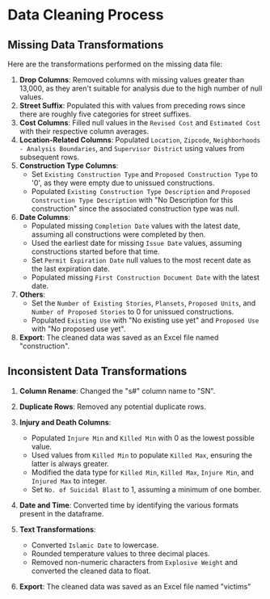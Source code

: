 # Data Cleaning Process

## **Missing Data Transformations**

Here are the transformations performed on the missing data file:

1. **Drop Columns**: Removed columns with missing values greater than 13,000, as they aren't suitable for analysis due to the high number of null values.
2. **Street Suffix**: Populated this with values from preceding rows since there are roughly five categories for street suffixes.
3. **Cost Columns**: Filled null values in the `Revised Cost` and `Estimated Cost` with their respective column averages.
4. **Location-Related Columns**: Populated `Location`, `Zipcode`, `Neighborhoods - Analysis Boundaries`, and `Supervisor District` using values from subsequent rows.
5. **Construction Type Columns**: 
   - Set `Existing Construction Type` and `Proposed Construction Type` to '0', as they were empty due to unissued constructions.
   - Populated `Existing Construction Type Description` and `Proposed Construction Type Description` with "No Description for this construction" since the associated construction type was null.
6. **Date Columns**:
   - Populated missing `Completion Date` values with the latest date, assuming all constructions were completed by then.
   - Used the earliest date for missing `Issue Date` values, assuming constructions started before that time.
   - Set `Permit Expiration Date` null values to the most recent date as the last expiration date.
   - Populated missing `First Construction Document Date` with the latest date.
7. **Others**:
   - Set the `Number of Existing Stories`, `Plansets`, `Proposed Units`, and `Number of Proposed Stories` to 0 for unissued constructions.
   - Populated `Existing Use` with "No existing use yet" and `Proposed Use` with "No proposed use yet".
8. **Export**: The cleaned data was saved as an Excel file named "construction".

## **Inconsistent Data Transformations**

1. **Column Rename**: Changed the "s#" column name to "SN".
2. **Duplicate Rows**: Removed any potential duplicate rows.
3. **Injury and Death Columns**: 
   - Populated `Injure Min` and `Killed Min` with 0 as the lowest possible value.
   - Used values from `Killed Min` to populate `Killed Max`, ensuring the latter is always greater.
   - Modified the data type for `Killed Min`, `Killed Max`, `Injure Min`, and `Injured Max` to integer.
   - Set `No. of Suicidal Blast` to 1, assuming a minimum of one bomber.
4. **Date and Time**: Converted time by identifying the various formats present in the dataframe.
5. **Text Transformations**:
   - Converted `Islamic Date` to lowercase.
   - Rounded temperature values to three decimal places.
   - Removed non-numeric characters from `Explosive Weight` and converted the cleaned data to float.

6. **Export**: The cleaned data was saved as an Excel file named "victims"